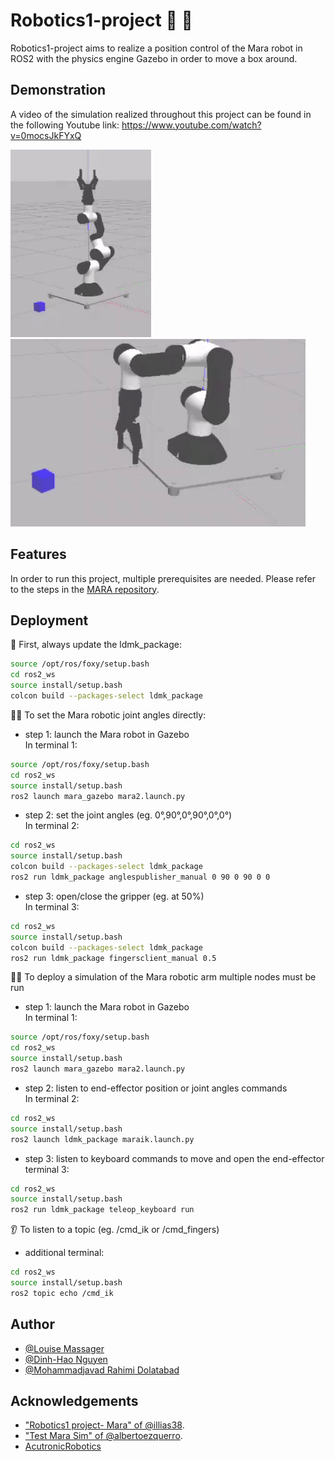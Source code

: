# Robotics1-project :robot: :mechanical_arm:

Robotics1-project aims to realize a position control of the Mara robot in ROS2 with the physics engine Gazebo in order to move a box around.

## Demonstration
A video of the simulation realized throughout this project can be found in the following Youtube link: 
https://www.youtube.com/watch?v=0mocsJkFYxQ

<img src="videos/showoff_gripper.gif" height="300" > <img src="videos/showoff.gif" height="300" >

## Features

In order to run this project, multiple prerequisites are needed. Please refer to the steps in the [MARA repository](https://github.com/AcutronicRobotics/MARA#install).


## Deployment


:triangular_flag_on_post: First, always update the ldmk_package:
```bash
source /opt/ros/foxy/setup.bash
cd ros2_ws
source install/setup.bash
colcon build --packages-select ldmk_package
```

:teacher: To set the Mara robotic joint angles directly:

- step 1: launch the Mara robot in Gazebo <br />
In terminal 1:
```bash
source /opt/ros/foxy/setup.bash
cd ros2_ws
source install/setup.bash
ros2 launch mara_gazebo mara2.launch.py
```
- step 2: set the joint angles (eg. 0°,90°,0°,90°,0°,0°) <br />
In terminal 2:									
```bash
cd ros2_ws
source install/setup.bash
colcon build --packages-select ldmk_package
ros2 run ldmk_package anglespublisher_manual 0 90 0 90 0 0
```

- step 3: open/close the gripper (eg. at 50%) <br />
In terminal 3:	
```bash
cd ros2_ws
source install/setup.bash
colcon build --packages-select ldmk_package
ros2 run ldmk_package fingersclient_manual 0.5
```


:woman_teacher: To deploy a simulation of the Mara robotic arm multiple nodes must be run

- step 1: launch the Mara robot in Gazebo <br />
In terminal 1:
```bash
source /opt/ros/foxy/setup.bash
cd ros2_ws
source install/setup.bash
ros2 launch mara_gazebo mara2.launch.py
```
- step 2: listen to end-effector position or joint angles commands <br />
In terminal 2:									
```bash
cd ros2_ws
source install/setup.bash
ros2 launch ldmk_package maraik.launch.py
```

- step 3: listen to keyboard commands to move and open the end-effector <br />
terminal 3:									
```bash
cd ros2_ws
source install/setup.bash
ros2 run ldmk_package teleop_keyboard run
```

:ear: To listen to a topic (eg. /cmd_ik or /cmd_fingers)
- additional terminal:
```bash
cd ros2_ws
source install/setup.bash
ros2 topic echo /cmd_ik
```

## Author

- [@Louise Massager](https://github.com/LouiseMassager)
- [@Dinh-Hao Nguyen](https://github.com/Dinh-Hao-Nguyen)
- [@Mohammadjavad Rahimi Dolatabad](https://github.com/MJSk8RAHIMI)


## Acknowledgements

- ["Robotics1 project- Mara" of @illias38](https://app.theconstructsim.com/#/Rosjects/mara%20robot).
- ["Test Mara Sim" of @albertoezquerro](https://app.theconstructsim.com/#/Rosjects/mara%20robot).
- [AcutronicRobotics](https://github.com/AcutronicRobotics/MARA.git)


